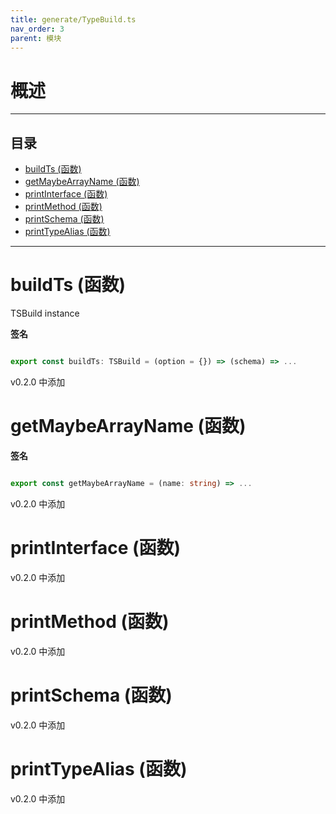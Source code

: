 ```yaml
---
title: generate/TypeBuild.ts
nav_order: 3
parent: 模块
---
```


# 概述

---

<h2 class="text-delta">目录</h2>

- [buildTs (函数)](#buildts-%E5%87%BD%E6%95%B0)
- [getMaybeArrayName (函数)](#getmaybearrayname-%E5%87%BD%E6%95%B0)
- [printInterface (函数)](#printinterface-%E5%87%BD%E6%95%B0)
- [printMethod (函数)](#printmethod-%E5%87%BD%E6%95%B0)
- [printSchema (函数)](#printschema-%E5%87%BD%E6%95%B0)
- [printTypeAlias (函数)](#printtypealias-%E5%87%BD%E6%95%B0)

---

# buildTs (函数)

TSBuild instance

**签名**

```ts

export const buildTs: TSBuild = (option = {}) => (schema) => ...

```

v0.2.0 中添加

# getMaybeArrayName (函数)

**签名**

```ts

export const getMaybeArrayName = (name: string) => ...

```

v0.2.0 中添加

# printInterface (函数)

v0.2.0 中添加

# printMethod (函数)

v0.2.0 中添加

# printSchema (函数)

v0.2.0 中添加

# printTypeAlias (函数)

v0.2.0 中添加
